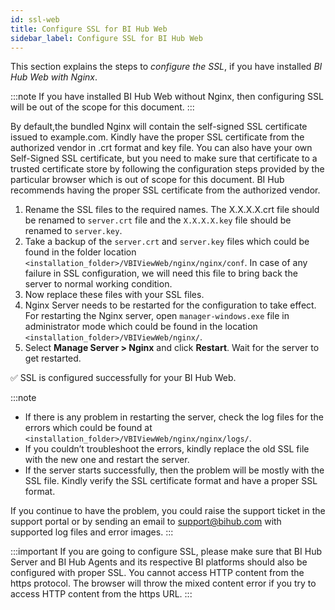 ```yaml
---
id: ssl-web
title: Configure SSL for BI Hub Web
sidebar_label: Configure SSL for BI Hub Web
---
```


This section explains the steps to *configure the SSL*, if you have installed *BI Hub Web with Nginx*.

:::note
If you have installed BI Hub Web without Nginx, then configuring SSL will be out of the scope for this document. 
:::

By default,the bundled Nginx will contain the self-signed SSL certificate issued to example.com. Kindly have the proper SSL certificate from the authorized vendor in .crt format and key file. You can also have your own Self-Signed SSL certificate, but you need to make sure that certificate to a trusted certificate store by following the configuration steps provided by the particular browser which is out of scope for this document. BI Hub recommends having the proper SSL certificate from the authorized vendor.

1. Rename the SSL files to the required names. The X.X.X.X.crt file should be renamed to `server.crt` file and the `X.X.X.X.key` file should be renamed to `server.key`.
1. Take a backup of the `server.crt` and `server.key` files which could be found in the folder location `<installation_folder>/VBIViewWeb/nginx/nginx/conf`. In case of any failure in SSL configuration, we will need this file to bring back the server to normal working condition.
1. Now replace these files with your SSL files.
1. Nginx Server needs to be restarted for the configuration to take effect. For restarting the Nginx server, open `manager-windows.exe` file in administrator mode which could be found in the location `<installation_folder>/VBIViewWeb/nginx/`.
1. Select **Manage Server > Nginx** and click **Restart**. Wait for the server to get restarted.
   
:white_check_mark: SSL is configured successfully for your BI Hub Web.

:::note
  - If there is any problem in restarting the server, check the log files for the errors which could be found at `<installation_folder>/VBIViewWeb/nginx/nginx/logs/`.
  - If you couldn’t troubleshoot the errors, kindly replace the old SSL file with the new one and restart the server.
  - If the server starts successfully, then the problem will be mostly with the SSL file. Kindly verify the SSL certificate format and have a proper SSL format.

If you continue to have the problem, you could raise the support ticket in the support portal or by sending an email to support@bihub.com with supported log files and error images.
:::

:::important
If you are going to configure SSL, please make sure that BI Hub Server and BI Hub Agents and its respective BI platforms should also be configured with proper SSL. You cannot access HTTP content from the https protocol. The browser will throw the mixed content error if you try to access HTTP content from the https URL.
:::
